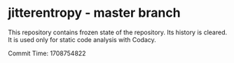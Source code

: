 # jitterentropy - master branch

This repository contains frozen state of the repository.
Its history is cleared. It is used only for static code
analysis with Codacy.

Commit Time: 1708754822